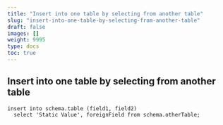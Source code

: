 ```yaml
---
title: "Insert into one table by selecting from another table"
slug: "insert-into-one-table-by-selecting-from-another-table"
draft: false
images: []
weight: 9995
type: docs
toc: true
---
```


## Insert into one table by selecting from another table
    insert into schema.table (field1, field2)
      select 'Static Value', foreignField from schema.otherTable;

